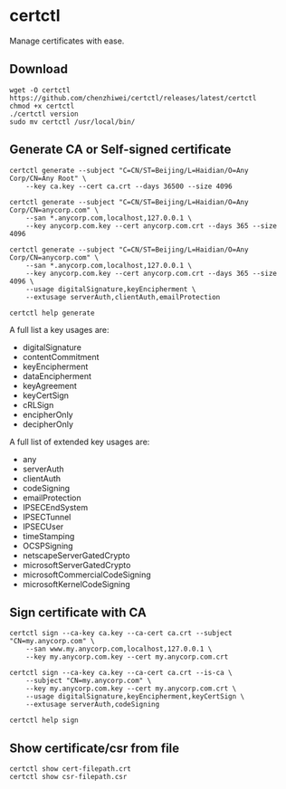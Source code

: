 # certctl

Manage certificates with ease.

## Download

```
wget -O certctl https://github.com/chenzhiwei/certctl/releases/latest/certctl
chmod +x certctl
./certctl version
sudo mv certctl /usr/local/bin/
```

## Generate CA or Self-signed certificate

```
certctl generate --subject "C=CN/ST=Beijing/L=Haidian/O=Any Corp/CN=Any Root" \
    --key ca.key --cert ca.crt --days 36500 --size 4096

certctl generate --subject "C=CN/ST=Beijing/L=Haidian/O=Any Corp/CN=anycorp.com" \
    --san *.anycorp.com,localhost,127.0.0.1 \
    --key anycorp.com.key --cert anycorp.com.crt --days 365 --size 4096

certctl generate --subject "C=CN/ST=Beijing/L=Haidian/O=Any Corp/CN=anycorp.com" \
    --san *.anycorp.com,localhost,127.0.0.1 \
    --key anycorp.com.key --cert anycorp.com.crt --days 365 --size 4096 \
    --usage digitalSignature,keyEncipherment \
    --extusage serverAuth,clientAuth,emailProtection

certctl help generate
```

A full list a key usages are:

* digitalSignature
* contentCommitment
* keyEncipherment
* dataEncipherment
* keyAgreement
* keyCertSign
* cRLSign
* encipherOnly
* decipherOnly

A full list of extended key usages are:

* any
* serverAuth
* clientAuth
* codeSigning
* emailProtection
* IPSECEndSystem
* IPSECTunnel
* IPSECUser
* timeStamping
* OCSPSigning
* netscapeServerGatedCrypto
* microsoftServerGatedCrypto
* microsoftCommercialCodeSigning
* microsoftKernelCodeSigning

## Sign certificate with CA

```
certctl sign --ca-key ca.key --ca-cert ca.crt --subject "CN=my.anycorp.com" \
    --san www.my.anycorp.com,localhost,127.0.0.1 \
    --key my.anycorp.com.key --cert my.anycorp.com.crt

certctl sign --ca-key ca.key --ca-cert ca.crt --is-ca \
    --subject "CN=my.anycorp.com" \
    --key my.anycorp.com.key --cert my.anycorp.com.crt \
    --usage digitalSignature,keyEncipherment,keyCertSign \
    --extusage serverAuth,codeSigning

certctl help sign
```

## Show certificate/csr from file

```
certctl show cert-filepath.crt
certctl show csr-filepath.csr
```
